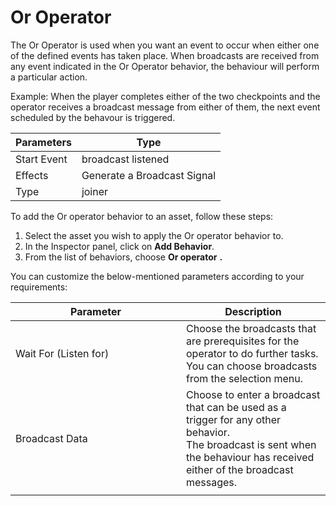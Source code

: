 # Or Operator

The Or Operator is used when you want an event to occur when either one of the defined events has taken place. When broadcasts are received from any event indicated in the Or Operator behavior, the behaviour will perform a particular action.

Example: When the player completes either of the two checkpoints and the operator receives a broadcast message from either of them, the next event scheduled by the behavour is triggered.

| Parameters  | Type                        |
| ----------- | --------------------------- |
| Start Event | broadcast listened          |
| Effects     | Generate a Broadcast Signal |
| Type        | joiner                      |

To add the Or operator  behavior to an asset, follow these steps:

1. Select the asset you wish to apply the Or operator  behavior to.
2. In the Inspector panel, click on **Add Behavior**.
3. From the list of behaviors, choose **Or operator** **.**

You can customize the below-mentioned parameters according to your requirements:

<table><thead><tr><th width="257">Parameter</th><th>Description</th></tr></thead><tbody><tr><td>Wait For (Listen for)</td><td>Choose the broadcasts that are prerequisites for the operator to do further tasks. You can choose broadcasts from the selection menu. </td></tr><tr><td>Broadcast Data</td><td>Choose to enter a broadcast that can be used as a trigger for any other behavior. <br>The broadcast is sent when the behaviour has received either of the  broadcast messages.</td></tr><tr><td></td><td></td></tr></tbody></table>
